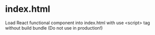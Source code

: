 # index.html
Load React functional component into index.html with use &lt;script> tag without build bundle (Do not use in production!)
